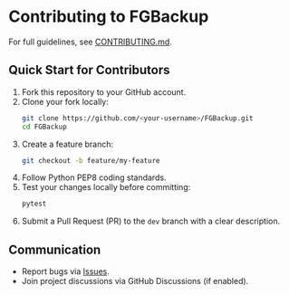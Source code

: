 # Contributing to FGBackup

For full guidelines, see [CONTRIBUTING.md](../CONTRIBUTING.md).

## Quick Start for Contributors
1. Fork this repository to your GitHub account.
2. Clone your fork locally:
   ```bash
   git clone https://github.com/<your-username>/FGBackup.git
   cd FGBackup
   ```
3. Create a feature branch:
   ```bash
   git checkout -b feature/my-feature
   ```
4. Follow Python PEP8 coding standards.
5. Test your changes locally before committing:
   ```bash
   pytest
   ```
6. Submit a Pull Request (PR) to the `dev` branch with a clear description.

## Communication
- Report bugs via [Issues](../issues).
- Join project discussions via GitHub Discussions (if enabled).
